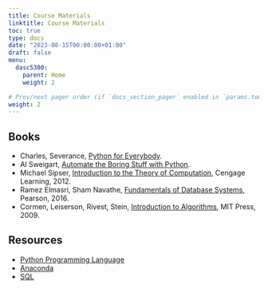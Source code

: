 ```yaml
---
title: Course Materials
linktitle: Course Materials
toc: true
type: docs
date: "2023-08-15T00:00:00+01:00"
draft: false
menu:
  dasc5300:
    parent: Home
    weight: 2

# Prev/next pager order (if `docs_section_pager` enabled in `params.toml`)
weight: 2
---
```


## Books

- Charles, Severance, [Python for Everybody](https://www.py4e.com/book.php).
- Al Sweigart, [Automate the Boring Stuff with Python](https://automatetheboringstuff.com/).
- Michael Sipser, [Introduction to the Theory of Computation](https://www.google.com/books/edition/Introduction_to_the_Theory_of_Computatio/H94JzgEACAAJ?hl=en), Cengage Learning, 2012.
- Ramez Elmasri, Sham Navathe, [Fundamentals of Database Systems](https://www.google.com/books/edition/Fundamentals_of_Database_Systems/3z4KrgEACAAJ?hl=en), Pearson, 2016.
- Cormen, Leiserson, Rivest, Stein, [Introduction to Algorithms](https://www.google.com/books/edition/Introduction_to_Algorithms_third_edition/i-bUBQAAQBAJ?hl=en&gbpv=0), MIT Press, 2009.

## Resources

- [Python Programming Language](https://www.python.org/)
- [Anaconda](https://www.anaconda.com/products/individual)
- [SQL](https://www.w3schools.com/sql/)

